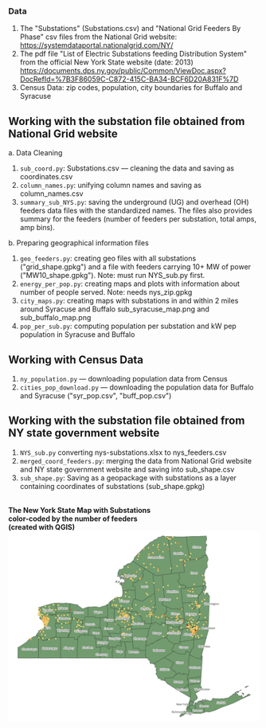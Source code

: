 ### Data
1.	The "Substations" (Substations.csv) and "National Grid Feeders By Phase" csv files from the National Grid website: https://systemdataportal.nationalgrid.com/NY/ 
2.	The pdf file "List of Electric Substations feeding Distribution System" from the official New York State website (date: 2013) https://documents.dps.ny.gov/public/Common/ViewDoc.aspx?DocRefId=%7B3F86059C-C872-415C-BA34-BCF6D20A831F%7D 
3.	Census Data: zip codes, population, city boundaries for Buffalo and Syracuse

## Working with the substation file obtained from National Grid website
a.	Data Cleaning
1.	```sub_coord.py```:  Substations.csv — cleaning the data and saving as coordinates.csv
2.	```column_names.py```: unifying column names and saving as column_names.csv
3.	```summary_sub_NYS.py```: saving the underground (UG) and overhead (OH) feeders data files with the standardized names. The files also provides summary for the feeders (number of feeders per substation, total amps, amp bins).

b.	Preparing geographical information files
1.	```geo_feeders.py```: creating geo files with all substations ("grid_shape.gpkg") and a file with feeders carrying 10+ MW of power ("MW10_shape.gpkg"). Note: must run NYS_sub.py first.
2.	```energy_per_pop.py```: creating maps and plots with information about number of people served. Note: needs nys_zip.gpkg
3.	```city_maps.py```: creating maps with substations in and within 2 miles around Syracuse and Buffalo sub_syracuse_map.png and sub_buffalo_map.png
4.	```pop_per_sub.py```: computing population per substation and kW pep population in Syracuse and Buffalo

## Working with Census Data
1.	```ny_population.py``` — downloading population data from Census
2.	```cities_pop_download.py``` — downloading the population data for Buffalo and Syracuse ("syr_pop.csv", "buff_pop.csv")

## Working with the substation file obtained from NY state government website
1.	```NYS_sub.py``` converting nys-substations.xlsx to nys_feeders.csv
2.	```merged_coord_feeders.py```: merging the data from National Grid website and NY state government website and saving into sub_shape.csv
3.	```sub_shape.py```: Saving as a geopackage with substations as a layer containing coordinates of substations (sub_shape.gpkg)
 
\
**The New York State Map with Substations\
color-coded by the number of feeders\
(created with QGIS)**
![New York State Map with Substations]( gov_file_substations.png)

